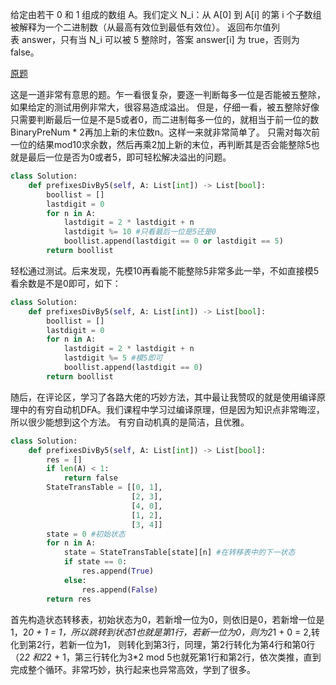 给定由若干 0 和 1 组成的数组 A。我们定义 N_i：从 A[0] 到 A[i] 的第 i 个子数组被解释为一个二进制数（从最高有效位到最低有效位）。
返回布尔值列表 answer，只有当 N_i 可以被 5 整除时，答案 answer[i] 为 true，否则为 false。

[原题](https://leetcode-cn.com/problems/binary-prefix-divisible-by-5/)

这是一道非常有意思的题。乍一看很复杂，要逐一判断每多一位是否能被五整除，如果给定的测试用例非常大，很容易造成溢出。
但是，仔细一看，被五整除好像只需要判断最后一位是不是5或者0，而二进制每多一位的，就相当于前一位的数BinaryPreNum * 2再加上新的末位数n。这样一来就非常简单了。
只需对每次前一位的结果mod10求余数，然后再乘2加上新的末位，再判断其是否会能整除5也就是最后一位是否为0或者5，即可轻松解决溢出的问题。
````python
class Solution:
    def prefixesDivBy5(self, A: List[int]) -> List[bool]:
        boollist = []
        lastdigit = 0
        for n in A:
            lastdigit = 2 * lastdigit + n
            lastdigit %= 10 #只看最后一位是5还是0
            boollist.append(lastdigit == 0 or lastdigit == 5)
        return boollist
````
轻松通过测试。后来发现，先模10再看能不能整除5非常多此一举，不如直接模5看余数是不是0即可，如下：
````python
class Solution:
    def prefixesDivBy5(self, A: List[int]) -> List[bool]:
        boollist = []
        lastdigit = 0
        for n in A:
            lastdigit = 2 * lastdigit + n
            lastdigit %= 5 #模5即可
            boollist.append(lastdigit == 0)
        return boollist
````
随后，在评论区，学习了各路大佬的巧妙方法，其中最让我赞叹的就是使用编译原理中的有穷自动机DFA。我们课程中学习过编译原理，但是因为知识点非常晦涩，所以很少能想到这个方法。
有穷自动机真的是简洁，且优雅。
````python
class Solution:
    def prefixesDivBy5(self, A: List[int]) -> List[bool]:
        res = []
        if len(A) < 1:
            return false
        StateTransTable = [[0, 1],
                           [2, 3],
                           [4, 0],
                           [1, 2],
                           [3, 4]]
        state = 0 #初始状态
        for n in A:
            state = StateTransTable[state][n] #在转移表中的下一状态
            if state == 0:
                res.append(True)
            else:
                res.append(False)
        return res
````
首先构造状态转移表，初始状态为0，若新增一位为0，则依旧是0，若新增一位是1，2*0 + 1 = 1，所以跳转到状态1也就是第1行，若新一位为0，则为2*1 + 0 = 2,转化到第2行，若新一位为1，
则转化到第3行，同理，第2行转化为第4行和第0行（2*2 和2*2 + 1，第三行转化为3*2 mod 5也就死第1行和第2行，依次类推，直到完成整个循环。非常巧妙，执行起来也异常高效，学到了很多。

